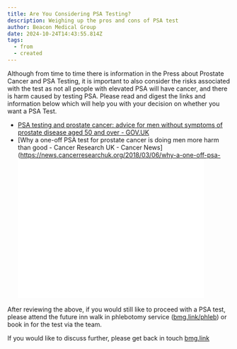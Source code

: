 ```yaml
---
title: Are You Considering PSA Testing?
description: Weighing up the pros and cons of PSA test
author: Beacon Medical Group
date: 2024-10-24T14:43:55.814Z
tags:
  - from
  - created
---
```

Although from time to time there is information in the Press about Prostate Cancer and PSA Testing, it is important to also consider the risks associated with the test as not all people with elevated PSA will have cancer, and there is harm caused by testing PSA. Please read and digest the links and information below which will help you with your decision on whether you want a PSA Test.

* [PSA testing and prostate cancer: advice for men without symptoms of prostate disease aged 50 and over - GOV.UK](https://www.gov.uk/government/publications/prostate-specific-antigen-testing-description-in-brief/psa-testing-and-prostate-cancer-advice-for-men-without-symptoms-of-prostate-disease-aged-50-and-over)
* [Why a one-off PSA test for prostate cancer is doing men more harm than good - Cancer Research UK - Cancer News](https://news.cancerresearchuk.org/2018/03/06/why-a-one-off-psa-<iframe width="420" height="315" src="//www.youtube.com/embed/bTgS0DuhaUU" 
frameborder="0" allowfullscreen></iframe>

After reviewing the above, if you would still like to proceed with a PSA test, please attend the future inn walk in phlebotomy service ([bmg.link/phleb](http://bmg.link/phleb)) or book in for the test via the team.

If you would like to discuss further, please get back in touch [bmg.link](http://bmg.link)